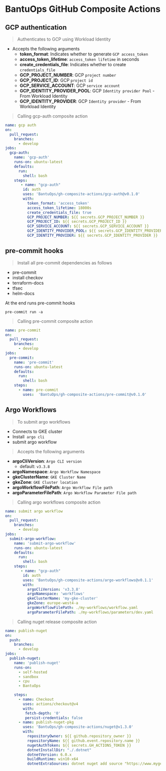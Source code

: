 # BantuOps GitHub Composite Actions

## GCP authentication
> Authenticates to GCP using Workload Identity
- Accepts the following arguments
    - **token_format**: Indicates whether to generate `GCP access_token`
    - **access_token_lifetime**: `access_token lifetime` in seconds
    - **create_credentials_file**: Indicates whether to create `credentials_file`
    - **GCP_PROJECT_NUMBER**: GCP `project number`
    - **GCP_PROJECT_ID**: GCP `project id`
    - **GCP_SERVICE_ACCOUNT**: GCP `service account`
    - **GCP_IDENTITY_PROVIDER_POOL**: GCP `Identity provider Pool` - From Workload Identity
    - **GCP_IDENTITY_PROVIDER**: GCP `Identity provider` - From Workload Identity

> Calling gcp-auth composite action
```yaml
name: gcp auth
on:
  pull_request:
    branches:
      - develop
jobs:
  gcp-auth:
    name: 'gcp-auth'
    runs-on: ubuntu-latest
    defaults:
      run:
        shell: bash
    steps:
       - name: "gcp-auth"
        id: auth
        uses: 'BantuOps/gh-composite-actions/gcp-auth@v0.1.0'
        with:
          token_format: 'access_token'
          access_token_lifetime: 18000s
          create_credentials_file: true
          GCP_PROJECT_NUMBER: ${{ secrets.GCP_PROJECT_NUMBER }}
          GCP_PROJECT_ID: ${{ secrets.GCP_PROJECT_ID }}
          GCP_SERVICE_ACCOUNT: ${{ secrets.GCP_SERVICE_ACCOUNT }}
          GCP_IDENTITY_PROVIDER_POOL: ${{ secrets.GCP_IDENTITY_PROVIDER_POOL }}
          GCP_IDENTITY_PROVIDER: ${{ secrets.GCP_IDENTITY_PROVIDER }}

```

## pre-commit hooks
> Install all pre-commit dependencies as follows
-  pre-commit
- install checkov
- terraform-docs
- tfsec
- helm-docs

At the end runs pre-commit hooks
```shell
pre-commit run -a
```


> Calling pre-commit composite action
```yaml
name: pre-commit
on:
  pull_request:
    branches:
      - develop
jobs:
  pre-commit:
    name: 'pre-commit'
    runs-on: ubuntu-latest
    defaults:
      run:
        shell: bash
    steps:
      - name: pre-commit
        uses:  'BantuOps/gh-composite-actions/pre-commit@v0.1.0'
```

## Argo Workflows
> To submit argo workflows
- Connects to GKE cluster
- Install` argo cli`
- submit argo workflow

> Accepts the following arguments
 - **argoCliVersion**: `Argo CLI version`
    -  default: `v3.3.8`
- **argoNamespace**: `Argo Workflow Namespace`
- **gkeClusterName**: `GKE Cluster Name`
- **gkeZone**: `GKE Cluster location`
- **argoWorkflowFilePath**: `Argo Workflow File path`
- **argoParameterFilePath**: `Argo Workflow Parameter File path`

> Calling argo workflows composite action
```yaml
name: submit argo workflow
on:
  pull_request:
    branches:
      - develop
jobs:
  submit-argo-workflow:
    name: 'submit-argo-workflow'
    runs-on: ubuntu-latest
    defaults:
      run:
        shell: bash
    steps:
       - name: "gcp-auth"
        id: auth
        uses: 'BantuOps/gh-composite-actions/argo-workflows@v0.1.1'
        with:
          argoCliVersion: 'v3.3.8'
          argoNamespace: 'workflows'
          gkeClusterName: 'my-gke-cluster'
          gkeZone: europe-west4-a
          argoWorkflowFilePath: ./my-workflows/workflow.yaml
          argoParameterFilePath: ./my-workflows/parameters/dev.yaml
```
> Calling nuget release composite action
```yaml
name: publish-nuget
on:
  push:
    branches:
      - develop
jobs:
  publish-nuget:
    name: 'publish-nuget'
    runs-on:
      - self-hosted
      - sandbox
      - cpu
      - BantuOps

    steps:
      - name: Checkout
        uses: actions/checkout@v4
        with:
         fetch-depth: '0'
         persist-credentials: false
      - name: publish-nuget-pkg
        uses: 'BantuOps/gh-composite-actions/nuget@v1.3.0'
        with:
          repositoryOwner: ${{ github.repository_owner }}
          repositoryName: ${{ github.event.repository.name }}
          nugetAuthToken: ${{ secrets.GH_ACTIONS_TOKEN }}
          dotnetInstallDir: "./.dotnet"
          dotnetVersion: 6.0.x
          buildRuntime: win10-x64
          dotnetExtraSources: dotnet nuget add source "https://www.myget.org/F/emgucv-v4/auth/a64d7ef4-57e1-4837-b71a-6aaac080cc22/api/v3/index.json" -n emgu-commercial
```
